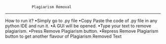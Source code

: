 				Plagiarism Removal
__________________________________________________________________________________

How to run it?
•Simply go to .py file
•Copy Paste the code of .py file in any python IDE and run it.
•A GUI will be opened.
•Type your text to remove plagiarism.
•Press Remove Plagiarism button.
•Repress Remove Plagiarism button to get another flavour of Plagiarism Removed Text
